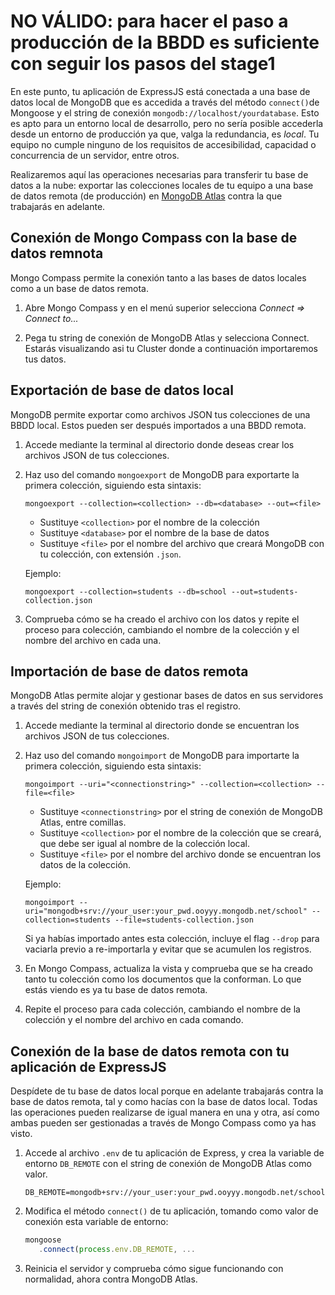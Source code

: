 # NO VÁLIDO: para hacer el paso a producción de la BBDD es suficiente con seguir los pasos del stage1

En este punto, tu aplicación de ExpressJS está conectada a una base de datos local de MongoDB que es accedida a través del método `connect()`de Mongoose y el string de conexión `mongodb://localhost/yourdatabase`. Esto es apto para un entorno local de desarrollo, pero no sería posible accederla desde un entorno de producción ya que, valga la redundancia, es *local*. Tu equipo no cumple ninguno de los requisitos de accesibilidad, capacidad o concurrencia de un servidor, entre otros. 

Realizaremos aquí las operaciones necesarias para transferir tu base de datos a la nube: exportar las colecciones locales de tu equipo a una base de datos remota (de producción) en [MongoDB Atlas](https://www.mongodb.com/cloud/atlas) contra la que trabajarás en adelante.

## Conexión de Mongo Compass con la base de datos remnota

Mongo Compass permite la conexión tanto a las bases de datos locales como a un base de datos remota.

1. Abre Mongo Compass y en el menú superior selecciona *Connect => Connect to...*

2. Pega tu string de conexión de MongoDB Atlas y selecciona Connect. Estarás visualizando asi tu Cluster donde a continuación importaremos tus datos. 

## Exportación de base de datos local

MongoDB permite exportar como archivos JSON tus colecciones de una BBDD local. Estos pueden ser después importados a una BBDD remota. 

1. Accede mediante la terminal al directorio donde deseas crear los archivos JSON de tus colecciones.

2. Haz uso del comando `mongoexport` de MongoDB para exportarte la primera colección, siguiendo esta sintaxis:

   `mongoexport --collection=<collection> --db=<database> --out=<file>`
    
    - Sustituye `<collection>` por el nombre de la colección
    - Sustituye `<database>` por el nombre de la base de datos
    - Sustituye `<file>` por el nombre del archivo que creará MongoDB con tu colección, con extensión `.json`.

   Ejemplo:
 
     `mongoexport --collection=students --db=school --out=students-collection.json`

3. Comprueba cómo se ha creado el archivo con los datos y repite el proceso para colección, cambiando el nombre de la colección y el nombre del archivo en cada una.

## Importación de base de datos remota

MongoDB Atlas permite alojar y gestionar bases de datos en sus servidores a través del string de conexión obtenido tras el registro.

1. Accede mediante la terminal al directorio donde se encuentran los archivos JSON de tus colecciones.
2. Haz uso del comando `mongoimport` de MongoDB para importarte la primera colección, siguiendo esta sintaxis:

   `mongoimport --uri="<connectionstring>" --collection=<collection> --file=<file>`
    
    - Sustituye `<connectionstring>` por el string de conexión de MongoDB Atlas, entre comillas. 
    - Sustituye `<collection>` por el nombre de la colección que se creará, que debe ser igual al nombre de la colección local.
    - Sustituye `<file>` por el nombre del archivo donde se encuentran los datos de la colección.

   Ejemplo:
 
     `mongoimport --uri="mongodb+srv://your_user:your_pwd.ooyyy.mongodb.net/school" --collection=students --file=students-collection.json`
     
     Si ya habías importado antes esta colección, incluye el flag `--drop` para vaciarla previo a re-importarla y evitar que se acumulen los registros.

3. En Mongo Compass, actualiza la vista y comprueba que se ha creado tanto tu colección como los documentos que la conforman. Lo que estás viendo es ya tu base de datos remota.
4. Repite el proceso para cada colección, cambiando el nombre de la colección y el nombre del archivo en cada comando.


## Conexión de la base de datos remota con tu aplicación de ExpressJS

Despídete de tu base de datos local porque en adelante trabajarás contra la base de datos remota, tal y como hacías con la base de datos local. Todas las operaciones pueden realizarse de igual manera en una y otra, así como ambas pueden ser gestionadas a través de Mongo Compass como ya has visto.

1. Accede al archivo `.env` de tu aplicación de Express, y crea la variable de entorno `DB_REMOTE` con el string de conexión de MongoDB Atlas como valor. 

    `DB_REMOTE=mongodb+srv://your_user:your_pwd.ooyyy.mongodb.net/school`

2. Modifica el método `connect()` de tu aplicación, tomando como valor de conexión esta variable de entorno:

    ````javascript
    mongoose
       .connect(process.env.DB_REMOTE, ...
    ````

3. Reinicia el servidor y comprueba cómo sigue funcionando con normalidad, ahora contra MongoDB Atlas.
